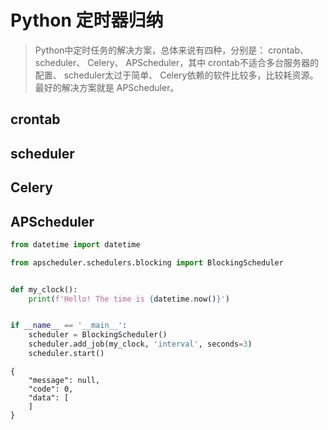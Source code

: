 # Python 定时器归纳

> Python中定时任务的解决方案，总体来说有四种，分别是： crontab、 scheduler、 Celery、 APScheduler，其中 crontab不适合多台服务器的配置、 scheduler太过于简单、 Celery依赖的软件比较多，比较耗资源。最好的解决方案就是 APScheduler。

## crontab

## scheduler

## Celery

## APScheduler

```python
from datetime import datetime

from apscheduler.schedulers.blocking import BlockingScheduler


def my_clock():
    print(f'Hello! The time is {datetime.now()}')


if __name__ == '__main__':
    scheduler = BlockingScheduler()
    scheduler.add_job(my_clock, 'interval', seconds=3)
    scheduler.start()

```

```shell
{
    "message": null,
    "code": 0,
    "data": [
    ]
}
```
